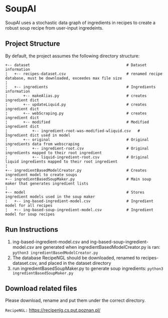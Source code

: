 # SoupAI
SoupAI uses a stochastic data graph of ingredients in recipes to create a robust soup recipe from user-input ingredeints.


## Project Structure
By default, the project assumes the following directory structure:
 
    +-- dataset                                           # Dataset information
    ¦   +-- recipes-dataset.csv                           # renamed recipe database, must be downloaded, exceedes max file size
    ¦   
    ¦   +-- ingredients                                   # Ingredients information
    ¦       +-- makeAlias.py                              # creates ingredient dict
    ¦       +-- updateLiquid.py                           # creates ingredient dict
    ¦       +-- webScraping.py                            # creates ingredient dict
    ¦       +-- modified                                  # Modified ingredient dict
    ¦           +-- ingredient-root-was-modified-wliquid.csv   # Ingredient dict used in model
    ¦       +-- original                                  # Original ingredients data from webscraping
    ¦           +-- ingredient-root.csv                   # Original ingredients mapped to their root ingredient
    ¦           +-- liquid-ingredient-root.csv            # Original liquid ingredients mapped to their root ingredient 
    ¦   
    +-- ingredientBasedModelCreator.py                    # Creates ingredient model to create soups
    +-- ingredientBasedSoupMaker.py                       # Main soup maker that generates ingredient lists
    ¦   
    +-- model                                             # Stores ingredient models used in the soup maker                            
    ¦   +-- ing-based-ingredient-model.csv                # Ingredient model for all recipes 
    ¦   +-- ing-based-soup-ingredient-model.csv           # Ingredient model for soup recipes


## Run Instructions
1) ing-based-ingredient-model.csv and ing-based-soup-ingredient-model.csv are generated when ingredientBasedModelCreator.py is ran:
```python3 ingredientBasedModelCreator.py```
2) The database RecipeNGL should be downloaded, renamed to recipes-dataset.csv, and placed in the dataset directory
3) run ingredientBasedSoupMaker.py to generate soup ingredients:
```python3 ingredientBasedSoupMaker.py```

## Download related files
Please download, rename and put them under the correct directory. 

```RecipeNGL:``` https://recipenlg.cs.put.poznan.pl/
